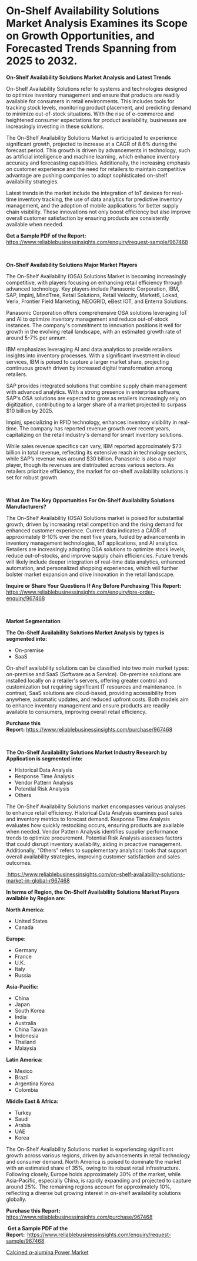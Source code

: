 <p><h1>On-Shelf Availability Solutions Market Analysis Examines its Scope on Growth Opportunities, and Forecasted Trends Spanning from 2025 to 2032.</h1></p><p><strong>On-Shelf Availability Solutions Market Analysis and Latest Trends</strong></p>
<p><p>On-Shelf Availability Solutions refer to systems and technologies designed to optimize inventory management and ensure that products are readily available for consumers in retail environments. This includes tools for tracking stock levels, monitoring product placement, and predicting demand to minimize out-of-stock situations. With the rise of e-commerce and heightened consumer expectations for product availability, businesses are increasingly investing in these solutions.</p><p>The On-Shelf Availability Solutions Market is anticipated to experience significant growth, projected to increase at a CAGR of 8.6% during the forecast period. This growth is driven by advancements in technology, such as artificial intelligence and machine learning, which enhance inventory accuracy and forecasting capabilities. Additionally, the increasing emphasis on customer experience and the need for retailers to maintain competitive advantage are pushing companies to adopt sophisticated on-shelf availability strategies.</p><p>Latest trends in the market include the integration of IoT devices for real-time inventory tracking, the use of data analytics for predictive inventory management, and the adoption of mobile applications for better supply chain visibility. These innovations not only boost efficiency but also improve overall customer satisfaction by ensuring products are consistently available when needed.</p></p>
<p><strong>Get a Sample PDF of the Report:&nbsp;</strong> <a href="https://www.reliablebusinessinsights.com/enquiry/request-sample/967468?utm_campaign=2253&utm_medium=2&utm_source=Github&utm_content=ia&utm_term=30032025&utm_id=on-shelf-availability-solutions">https://www.reliablebusinessinsights.com/enquiry/request-sample/967468</a></p>
<p>&nbsp;</p>
<p><strong>On-Shelf Availability Solutions Major Market Players</strong></p>
<p><p>The On-Shelf Availability (OSA) Solutions Market is becoming increasingly competitive, with players focusing on enhancing retail efficiency through advanced technology. Key players include Panasonic Corporation, IBM, SAP, Impinj, MindTree, Retail Solutions, Retail Velocity, Market6, Lokad, Verix, Frontier Field Marketing, NEOGRID, eBest IOT, and Enterra Solutions.</p><p>Panasonic Corporation offers comprehensive OSA solutions leveraging IoT and AI to optimize inventory management and reduce out-of-stock instances. The company's commitment to innovation positions it well for growth in the evolving retail landscape, with an estimated growth rate of around 5-7% per annum.</p><p>IBM emphasizes leveraging AI and data analytics to provide retailers insights into inventory processes. With a significant investment in cloud services, IBM is poised to capture a larger market share, projecting continuous growth driven by increased digital transformation among retailers.</p><p>SAP provides integrated solutions that combine supply chain management with advanced analytics. With a strong presence in enterprise software, SAP's OSA solutions are expected to grow as retailers increasingly rely on digitization, contributing to a larger share of a market projected to surpass $10 billion by 2025.</p><p>Impinj, specializing in RFID technology, enhances inventory visibility in real-time. The company has reported revenue growth over recent years, capitalizing on the retail industry's demand for smart inventory solutions.</p><p>While sales revenue specifics can vary, IBM reported approximately $73 billion in total revenue, reflecting its extensive reach in technology sectors, while SAP’s revenue was around $30 billion. Panasonic is also a major player, though its revenues are distributed across various sectors. As retailers prioritize efficiency, the market for on-shelf availability solutions is set for robust growth.</p></p>
<p>&nbsp;</p>
<p><strong>What Are The Key Opportunities For On-Shelf Availability Solutions Manufacturers?</strong></p>
<p><p>The On-Shelf Availability (OSA) Solutions market is poised for substantial growth, driven by increasing retail competition and the rising demand for enhanced customer experience. Current data indicates a CAGR of approximately 8-10% over the next five years, fueled by advancements in inventory management technologies, IoT applications, and AI analytics. Retailers are increasingly adopting OSA solutions to optimize stock levels, reduce out-of-stocks, and improve supply chain efficiencies. Future trends will likely include deeper integration of real-time data analytics, enhanced automation, and personalized shopping experiences, which will further bolster market expansion and drive innovation in the retail landscape.</p></p>
<p><strong>Inquire or Share Your Questions If Any Before Purchasing This Report:</strong> <a href="https://www.reliablebusinessinsights.com/enquiry/pre-order-enquiry/967468?utm_campaign=2253&utm_medium=2&utm_source=Github&utm_content=ia&utm_term=30032025&utm_id=on-shelf-availability-solutions">https://www.reliablebusinessinsights.com/enquiry/pre-order-enquiry/967468</a></p>
<p>&nbsp;</p>
<p><strong>Market Segmentation</strong></p>
<p><strong>The On-Shelf Availability Solutions Market Analysis by types is segmented into:</strong></p>
<p><ul><li>On-premise</li><li>SaaS</li></ul></p>
<p><p>On-shelf availability solutions can be classified into two main market types: on-premise and SaaS (Software as a Service). On-premise solutions are installed locally on a retailer's servers, offering greater control and customization but requiring significant IT resources and maintenance. In contrast, SaaS solutions are cloud-based, providing accessibility from anywhere, automatic updates, and reduced upfront costs. Both models aim to enhance inventory management and ensure products are readily available to consumers, improving overall retail efficiency.</p></p>
<p><strong>Purchase this Report:&nbsp;</strong><a href="https://www.reliablebusinessinsights.com/purchase/967468?utm_campaign=2253&utm_medium=2&utm_source=Github&utm_content=ia&utm_term=30032025&utm_id=on-shelf-availability-solutions">https://www.reliablebusinessinsights.com/purchase/967468</a></p>
<p>&nbsp;</p>
<p><strong>The On-Shelf Availability Solutions Market Industry Research by Application is segmented into:</strong></p>
<p><ul><li>Historical Data Analysis</li><li>Response Time Analysis</li><li>Vendor Pattern Analysis</li><li>Potential Risk Analysis</li><li>Others</li></ul></p>
<p><p>The On-Shelf Availability Solutions market encompasses various analyses to enhance retail efficiency. Historical Data Analysis examines past sales and inventory metrics to forecast demand. Response Time Analysis evaluates how quickly restocking occurs, ensuring products are available when needed. Vendor Pattern Analysis identifies supplier performance trends to optimize procurement. Potential Risk Analysis assesses factors that could disrupt inventory availability, aiding in proactive management. Additionally, "Others" refers to supplementary analytical tools that support overall availability strategies, improving customer satisfaction and sales outcomes.</p></p>
<p><a href="https://www.reliablebusinessinsights.com/on-shelf-availability-solutions-market-in-global-r967468?utm_campaign=2253&utm_medium=2&utm_source=Github&utm_content=ia&utm_term=30032025&utm_id=on-shelf-availability-solutions">&nbsp;https://www.reliablebusinessinsights.com/on-shelf-availability-solutions-market-in-global-r967468</a></p>
<p><strong>In terms of Region, the On-Shelf Availability Solutions Market Players available by Region are:</strong></p>
<p>
    <p> <strong> North America: </strong>
        <ul>
            <li>United States</li>
            <li>Canada</li>
        </ul>
        </p> 
    <p> <strong> Europe: </strong>
        <ul>
            <li>Germany</li>
            <li>France</li>
            <li>U.K.</li>
            <li>Italy</li>
            <li>Russia</li>
        </ul>
        </p> 
    <p> <strong> Asia-Pacific: </strong>
        <ul>
            <li>China</li>
            <li>Japan</li>
            <li>South Korea</li>
            <li>India</li>
            <li>Australia</li>
            <li>China Taiwan</li>
            <li>Indonesia</li>
            <li>Thailand</li>
            <li>Malaysia</li>
        </ul>
        </p> 
    <p> <strong> Latin America: </strong>
        <ul>
            <li>Mexico</li>
            <li>Brazil</li>
            <li>Argentina Korea</li>
            <li>Colombia</li>
        </ul>
        </p> 
    <p> <strong> Middle East & Africa: </strong>
        <ul>
            <li>Turkey</li>
            <li>Saudi</li>
            <li>Arabia</li>
            <li>UAE</li>
            <li>Korea</li>
        </ul>
    </p>
    </p>
<p><p>The On-Shelf Availability Solutions market is experiencing significant growth across various regions, driven by advancements in retail technology and consumer demand. North America is poised to dominate the market with an estimated share of 35%, owing to its robust retail infrastructure. Following closely, Europe holds approximately 30% of the market, while Asia-Pacific, especially China, is rapidly expanding and projected to capture around 25%. The remaining regions account for approximately 10%, reflecting a diverse but growing interest in on-shelf availability solutions globally.</p></p>
<p><strong>Purchase this Report: </strong><a href="https://www.reliablebusinessinsights.com/purchase/967468?utm_campaign=2253&utm_medium=2&utm_source=Github&utm_content=ia&utm_term=30032025&utm_id=on-shelf-availability-solutions">https://www.reliablebusinessinsights.com/purchase/967468</a></p>
<p>&nbsp;<strong>Get a Sample PDF of the Report:&nbsp;&nbsp;</strong><a href="https://www.reliablebusinessinsights.com/enquiry/request-sample/967468?utm_campaign=2253&utm_medium=2&utm_source=Github&utm_content=ia&utm_term=30032025&utm_id=on-shelf-availability-solutions">https://www.reliablebusinessinsights.com/enquiry/request-sample/967468</a></p>
<p><strong></strong></p>
<p><p><a href="https://github.com/petbigbeepjn/Market-Research-Report-List-2/blob/main/calcined-a-alumina-power-market.md?utm_campaign=2253&utm_medium=2&utm_source=Github&utm_content=ia&utm_term=30032025&utm_id=on-shelf-availability-solutions">Calcined α-alumina Power Market</a></p></p>